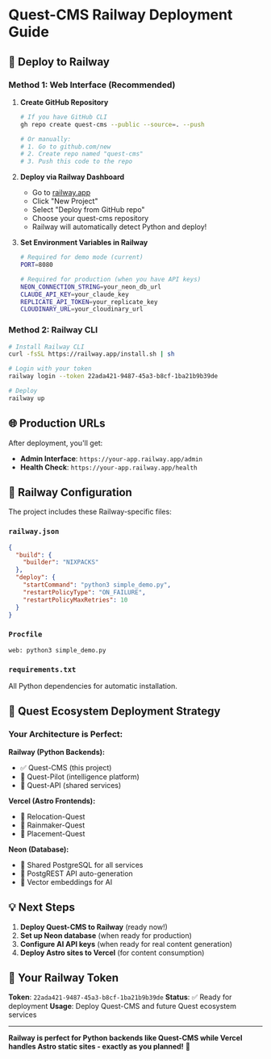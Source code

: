 # Quest-CMS Railway Deployment Guide

## 🚀 Deploy to Railway

### **Method 1: Web Interface (Recommended)**

1. **Create GitHub Repository**
   ```bash
   # If you have GitHub CLI
   gh repo create quest-cms --public --source=. --push
   
   # Or manually:
   # 1. Go to github.com/new
   # 2. Create repo named "quest-cms"
   # 3. Push this code to the repo
   ```

2. **Deploy via Railway Dashboard**
   - Go to [railway.app](https://railway.app)
   - Click "New Project"
   - Select "Deploy from GitHub repo"
   - Choose your quest-cms repository
   - Railway will automatically detect Python and deploy!

3. **Set Environment Variables in Railway**
   ```bash
   # Required for demo mode (current)
   PORT=8080
   
   # Required for production (when you have API keys)
   NEON_CONNECTION_STRING=your_neon_db_url
   CLAUDE_API_KEY=your_claude_key
   REPLICATE_API_TOKEN=your_replicate_key
   CLOUDINARY_URL=your_cloudinary_url
   ```

### **Method 2: Railway CLI**

```bash
# Install Railway CLI
curl -fsSL https://railway.app/install.sh | sh

# Login with your token
railway login --token 22ada421-9487-45a3-b8cf-1ba21b9b39de

# Deploy
railway up
```

## 🌐 Production URLs

After deployment, you'll get:
- **Admin Interface**: `https://your-app.railway.app/admin`
- **Health Check**: `https://your-app.railway.app/health`

## 🔧 Railway Configuration

The project includes these Railway-specific files:

### `railway.json`
```json
{
  "build": {
    "builder": "NIXPACKS"
  },
  "deploy": {
    "startCommand": "python3 simple_demo.py",
    "restartPolicyType": "ON_FAILURE",
    "restartPolicyMaxRetries": 10
  }
}
```

### `Procfile`
```
web: python3 simple_demo.py
```

### `requirements.txt`
All Python dependencies for automatic installation.

## 🎯 Quest Ecosystem Deployment Strategy

### **Your Architecture is Perfect:**

**Railway (Python Backends):**
- ✅ Quest-CMS (this project)
- 🔄 Quest-Pilot (intelligence platform)  
- 🔄 Quest-API (shared services)

**Vercel (Astro Frontends):**
- 🔄 Relocation-Quest
- 🔄 Rainmaker-Quest  
- 🔄 Placement-Quest

**Neon (Database):**
- 🔄 Shared PostgreSQL for all services
- 🔄 PostgREST API auto-generation
- 🔄 Vector embeddings for AI

## 💡 Next Steps

1. **Deploy Quest-CMS to Railway** (ready now!)
2. **Set up Neon database** (when ready for production)
3. **Configure AI API keys** (when ready for real content generation)
4. **Deploy Astro sites to Vercel** (for content consumption)

## 🔑 Your Railway Token

**Token**: `22ada421-9487-45a3-b8cf-1ba21b9b39de`
**Status**: ✅ Ready for deployment
**Usage**: Deploy Quest-CMS and future Quest ecosystem services

---

**Railway is perfect for Python backends like Quest-CMS while Vercel handles Astro static sites - exactly as you planned!** 🎯